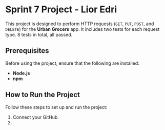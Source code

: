 # Sprint 7 Project - Lior Edri

This project is designed to perform HTTP requests (`GET`, `PUT`, `POST`, and `DELETE`) for the **Urban Grocers** app. It includes two tests for each request type. 8 tests in total, all passed.

## Prerequisites

Before using the project, ensure that the following are installed:

- **Node.js**
- **npm**

## How to Run the Project

Follow these steps to set up and run the project:
1. Connect your GitHub.
2. 

